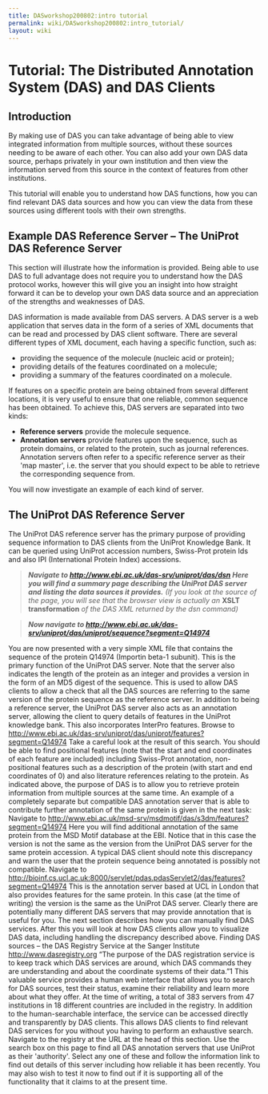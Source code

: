 ```yaml
---
title: DASworkshop200802:intro tutorial
permalink: wiki/DASworkshop200802:intro_tutorial/
layout: wiki
---
```


Tutorial: The Distributed Annotation System (DAS) and DAS Clients
=================================================================

Introduction
------------

By making use of DAS you can take advantage of being able to view
integrated information from multiple sources, without these sources
needing to be aware of each other. You can also add your own DAS data
source, perhaps privately in your own institution and then view the
information served from this source in the context of features from
other institutions.

This tutorial will enable you to understand how DAS functions, how you
can find relevant DAS data sources and how you can view the data from
these sources using different tools with their own strengths.

Example DAS Reference Server – The UniProt DAS Reference Server
---------------------------------------------------------------

This section will illustrate how the information is provided. Being able
to use DAS to full advantage does not require you to understand how the
DAS protocol works, however this will give you an insight into how
straight forward it can be to develop your own DAS data source and an
appreciation of the strengths and weaknesses of DAS.

DAS information is made available from DAS servers. A DAS server is a
web application that serves data in the form of a series of XML
documents that can be read and processed by DAS client software. There
are several different types of XML document, each having a specific
function, such as:

-   providing the sequence of the molecule (nucleic acid or protein);
-   providing details of the features coordinated on a molecule;
-   providing a summary of the features coordinated on a molecule.

If features on a specific protein are being obtained from several
different locations, it is very useful to ensure that one reliable,
common sequence has been obtained. To achieve this, DAS servers are
separated into two kinds:

-   **Reference servers** provide the molecule sequence.
-   **Annotation servers** provide features upon the sequence, such as
    protein domains, or related to the protein, such as
    journal references. Annotation servers often refer to a specific
    reference server as their 'map master', i.e. the server that you
    should expect to be able to retrieve the corresponding
    sequence from.

You will now investigate an example of each kind of server.

The UniProt DAS Reference Server
--------------------------------

The UniProt DAS reference server has the primary purpose of providing
sequence information to DAS clients from the UniProt Knowledge Bank. It
can be queried using UniProt accession numbers, Swiss-Prot protein Ids
and also IPI (International Protein Index) accessions.

> ***Navigate to <http://www.ebi.ac.uk/das-srv/uniprot/das/dsn> Here you
> will find a summary page describing the UniProt DAS server and listing
> the data sources it provides.*** *(If you look at the source of the
> page, you will see that the browser view is actually an* **XSLT
> transformation** *of the DAS XML returned by the dsn command)*

> ***Now navigate to
> <http://www.ebi.ac.uk/das-srv/uniprot/das/uniprot/sequence?segment=Q14974>***

You are now presented with a very simple XML file that contains the
sequence of the protein Q14974 (Importin beta-1 subunit). This is the
primary function of the UniProt DAS server. Note that the server also
indicates the length of the protein as an integer and provides a version
in the form of an MD5 digest of the sequence. This is used to allow DAS
clients to allow a check that all the DAS sources are referring to the
same version of the protein sequence as the reference server. In
addition to being a reference server, the UniProt DAS server also acts
as an annotation server, allowing the client to query details of
features in the UniProt knowledge bank. This also incorporates InterPro
features. Browse to
<http://www.ebi.ac.uk/das-srv/uniprot/das/uniprot/features?segment=Q14974>
Take a careful look at the result of this search. You should be able to
find positional features (note that the start and end coordinates of
each feature are included) including Swiss-Prot annotation,
non-positional features such as a description of the protein (with start
and end coordinates of 0) and also literature references relating to the
protein. As indicated above, the purpose of DAS is to allow you to
retrieve protein information from multiple sources at the same time. An
example of a completely separate but compatible DAS annotation server
that is able to contribute further annotation of the same protein is
given in the next task: Navigate to
<http://www.ebi.ac.uk/msd-srv/msdmotif/das/s3dm/features?segment=Q14974>
Here you will find additional annotation of the same protein from the
MSD Motif database at the EBI. Notice that in this case the version is
not the same as the version from the UniProt DAS server for the same
protein accession. A typical DAS client should note this discrepancy and
warn the user that the protein sequence being annotated is possibly not
compatible. Navigate to
<http://bioinf.cs.ucl.ac.uk:8000/servlet/pdas.pdasServlet2/das/features?segment=Q14974>
This is the annotation server based at UCL in London that also provides
features for the same protein. In this case (at the time of writing) the
version is the same as the UniProt DAS server. Clearly there are
potentially many different DAS servers that may provide annotation that
is useful for you. The next section describes how you can manually find
DAS services. After this you will look at how DAS clients allow you to
visualize DAS data, including handling the discrepancy described above.
Finding DAS sources – the DAS Registry Service at the Sanger Institute
<http://www.dasregistry.org> “The purpose of the DAS registration
service is to keep track which DAS services are around, which DAS
commands they are understanding and about the coordinate systems of
their data.”1 This valuable service provides a human web interface that
allows you to search for DAS sources, test their status, examine their
reliability and learn more about what they offer. At the time of
writing, a total of 383 servers from 47 institutions in 18 different
countries are included in the registry. In addition to the
human-searchable interface, the service can be accessed directly and
transparently by DAS clients. This allows DAS clients to find relevant
DAS services for you without you having to perform an exhaustive search.
Navigate to the registry at the URL at the head of this section. Use the
search box on this page to find all DAS annotation servers that use
UniProt as their 'authority'. Select any one of these and follow the
information link to find out details of this server including how
reliable it has been recently. You may also wish to test it now to find
out if it is supporting all of the functionality that it claims to at
the present time.
